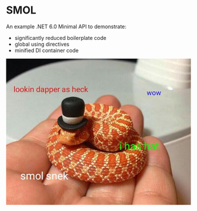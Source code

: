 ﻿# SMOL

An example .NET 6.0 Minimal API to demonstrate:
- significantly reduced boilerplate code
- global using directives
- minified DI container code

![Smol Snek](./img/smol.jpg)
